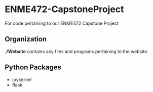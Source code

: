 # ENME472-CapstoneProject
For code pertaining to our ENME472 Capstone Project

## Organization

**./Website** contains any files and programs pertaining to the website.


## Python Packages
* ipykernel
* flask
